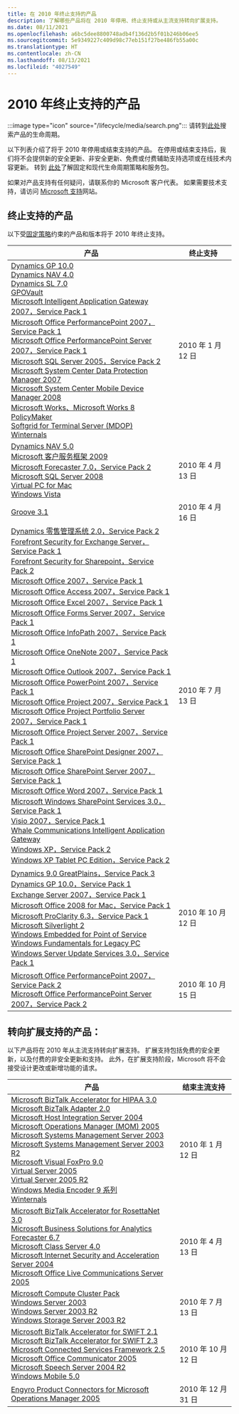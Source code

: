 ```yaml
---
title: 在 2010 年终止支持的产品
description: 了解哪些产品将在 2010 年停用、终止支持或从主流支持转向扩展支持。
ms.date: 08/11/2021
ms.openlocfilehash: a6bc5dee8800748adb4f136d2b5f01b246b06ee5
ms.sourcegitcommit: 5e9349227c409d98c77eb151f27be486fb55a00c
ms.translationtype: HT
ms.contentlocale: zh-CN
ms.lasthandoff: 08/13/2021
ms.locfileid: "4027549"
---
```

# <a name="products-ending-support-in-2010"></a>2010 年终止支持的产品

:::image type="icon" source="/lifecycle/media/search.png":::
请转到[此处](/lifecycle/products/)搜索产品的生命周期。

以下列表介绍了将于 2010 年停用或结束支持的产品。 在停用或结束支持后，我们将不会提供新的安全更新、非安全更新、免费或付费辅助支持选项或在线技术内容更新。 转到 [此处](/lifecycle/overview/product-end-of-support-overview)了解固定和现代生命周期策略和服务包。

如果对产品支持有任何疑问，请联系你的 Microsoft 客户代表。 如果需要技术支持，请访问 [Microsoft 支持](https://support.microsoft.com/contactus/?ws=support)网站。





## <a name="products-reaching-end-of-support"></a>终止支持的产品

以下受[固定策略](/lifecycle/policies/fixed)约束的产品和版本将于 2010 年终止支持。

| 产品 | 终止支持 |
| --- | --- |
| [Dynamics GP 10.0](/lifecycle/products/dynamics-gp-100?branch=live)<br>[Dynamics NAV 4.0](/lifecycle/products/dynamics-nav-40?branch=live)<br>[Dynamics SL 7.0](/lifecycle/products/dynamics-sl-70?branch=live)<br>[GPOVault](/lifecycle/products/gpovault?branch=live)<br>[Microsoft Intelligent Application Gateway 2007，Service Pack 1](/lifecycle/products/intelligent-application-gateway-2007?branch=live)<br>[Microsoft Office PerformancePoint 2007，Service Pack 1](/lifecycle/products/microsoft-office-performancepoint-2007?branch=live)<br>[Microsoft Office PerformancePoint Server 2007，Service Pack 1](/lifecycle/products/microsoft-office-performancepoint-server-2007?branch=live)<br>[Microsoft SQL Server 2005，Service Pack 2](/lifecycle/products/microsoft-sql-server-2005?branch=live)<br>[Microsoft System Center Data Protection Manager 2007](/lifecycle/products/microsoft-system-center-data-protection-manager-2007?branch=live)<br>[Microsoft System Center Mobile Device Manager 2008](/lifecycle/products/microsoft-system-center-mobile-device-manager-2008?branch=live)<br>[Microsoft Works、Microsoft Works 8](/lifecycle/products/microsoft-works?branch=live)<br>[PolicyMaker](/lifecycle/products/policymaker?branch=live)<br>[Softgrid for Terminal Server (MDOP)](/lifecycle/products/softgrid-for-terminal-server-mdop?branch=live)<br>[Winternals](/lifecycle/products/winternals?branch=live)<br> | 2010 年 1 月 12 日 |
| [Dynamics NAV 5.0](/lifecycle/products/dynamics-nav-50?branch=live)<br>[Microsoft 客户服务框架 2009](/lifecycle/products/microsoft-customer-care-framework-2009?branch=live)<br>[Microsoft Forecaster 7.0，Service Pack 2](/lifecycle/products/microsoft-forecaster-70?branch=live)<br>[Microsoft SQL Server 2008](/lifecycle/products/microsoft-sql-server-2008?branch=live)<br>[Virtual PC for Mac](/lifecycle/products/virtual-pc-for-mac?branch=live)<br>[Windows Vista](/lifecycle/products/windows-vista?branch=live)<br> | 2010 年 4 月 13 日 |
| [Groove 3.1](/lifecycle/products/groove-31?branch=live)<br> | 2010 年 4 月 16 日 |
| [Dynamics 零售管理系统 2.0，Service Pack 2](/lifecycle/products/dynamics-retail-management-system-20?branch=live)<br>[Forefront Security for Exchange Server，Service Pack 1](/lifecycle/products/forefront-security-for-exchange-server?branch=live)<br>[Forefront Security for Sharepoint，Service Pack 2](/lifecycle/products/forefront-security-for-sharepoint?branch=live)<br>[Microsoft Office 2007，Service Pack 1](/lifecycle/products/microsoft-office-2007?branch=live)<br>[Microsoft Office Access 2007，Service Pack 1](/lifecycle/products/microsoft-office-access-2007?branch=live)<br>[Microsoft Office Excel 2007，Service Pack 1](/lifecycle/products/microsoft-office-excel-2007?branch=live)<br>[Microsoft Office Forms Server 2007，Service Pack 1](/lifecycle/products/microsoft-office-forms-server-2007?branch=live)<br>[Microsoft Office InfoPath 2007，Service Pack 1](/lifecycle/products/microsoft-office-infopath-2007?branch=live)<br>[Microsoft Office OneNote 2007，Service Pack 1](/lifecycle/products/microsoft-office-onenote-2007?branch=live)<br>[Microsoft Office Outlook 2007，Service Pack 1](/lifecycle/products/microsoft-office-outlook-2007?branch=live)<br>[Microsoft Office PowerPoint 2007，Service Pack 1](/lifecycle/products/microsoft-office-powerpoint-2007?branch=live)<br>[Microsoft Office Project 2007，Service Pack 1](/lifecycle/products/microsoft-office-project-2007?branch=live)<br>[Microsoft Office Project Portfolio Server 2007，Service Pack 1](/lifecycle/products/microsoft-office-project-portfolio-server-2007?branch=live)<br>[Microsoft Office Project Server 2007，Service Pack 1](/lifecycle/products/microsoft-office-project-server-2007?branch=live)<br>[Microsoft Office SharePoint Designer 2007，Service Pack 1](/lifecycle/products/microsoft-office-sharepoint-designer-2007?branch=live)<br>[Microsoft Office SharePoint Server 2007，Service Pack 1](/lifecycle/products/microsoft-office-sharepoint-server-2007?branch=live)<br>[Microsoft Office Word 2007，Service Pack 1](/lifecycle/products/microsoft-office-word-2007?branch=live)<br>[Microsoft Windows SharePoint Services 3.0，Service Pack 1](/lifecycle/products/microsoft-windows-sharepoint-services-30?branch=live)<br>[Visio 2007，Service Pack 1](/lifecycle/products/visio-2007?branch=live)<br>[Whale Communications Intelligent Application Gateway](/lifecycle/products/whale-communications-intelligent-application-gateway?branch=live)<br>[Windows XP，Service Pack 2](/lifecycle/products/windows-xp?branch=live)<br>[Windows XP Tablet PC Edition，Service Pack 2](/lifecycle/products/windows-xp-tablet-pc-edition?branch=live)<br> | 2010 年 7 月 13 日 |
| [Dynamics 9.0 GreatPlains，Service Pack 3](/lifecycle/products/dynamics-90-greatplains?branch=live)<br>[Dynamics GP 10.0，Service Pack 1](/lifecycle/products/dynamics-gp-100?branch=live)<br>[Exchange Server 2007，Service Pack 1](/lifecycle/products/exchange-server-2007?branch=live)<br>[Microsoft Office 2008 for Mac，Service Pack 1](/lifecycle/products/microsoft-office-2008-for-mac?branch=live)<br>[Microsoft ProClarity 6.3，Service Pack 1](/lifecycle/products/microsoft-proclarity-63?branch=live)<br>[Microsoft Silverlight 2](/lifecycle/products/microsoft-silverlight-2?branch=live)<br>[Windows Embedded for Point of Service](/lifecycle/products/windows-embedded-for-point-of-service?branch=live)<br>[Windows Fundamentals for Legacy PC](/lifecycle/products/windows-fundamentals-for-legacy-pcs?branch=live)<br>[Windows Server Update Services 3.0，Service Pack 1](/lifecycle/products/windows-server-update-services-30?branch=live)<br> | 2010 年 10 月 12 日 |
| [Microsoft Office PerformancePoint 2007，Service Pack 2](/lifecycle/products/microsoft-office-performancepoint-2007?branch=live)<br>[Microsoft Office PerformancePoint Server 2007，Service Pack 2](/lifecycle/products/microsoft-office-performancepoint-server-2007?branch=live)<br> | 2010 年 10 月 15 日 |


## <a name="products-moving-to-extended-support"></a>转向扩展支持的产品：

以下产品将在 2010 年从主流支持转向扩展支持。 扩展支持包括免费的安全更新，以及付费的非安全更新和支持。 此外，在扩展支持阶段，Microsoft 将不会接受设计更改或新增功能的请求。

| 产品 | 结束主流支持 |
| --- | --- |
| [Microsoft BizTalk Accelerator for HIPAA 3.0](/lifecycle/products/microsoft-biztalk-accelerator-for-hipaa-30?branch=live)<br>[Microsoft BizTalk Adapter 2.0](/lifecycle/products/microsoft-biztalk-adapter-20?branch=live)<br>[Microsoft Host Integration Server 2004](/lifecycle/products/microsoft-host-integration-server-2004?branch=live)<br>[Microsoft Operations Manager (MOM) 2005](/lifecycle/products/microsoft-operations-manager-2005?branch=live)<br>[Microsoft Systems Management Server 2003](/lifecycle/products/microsoft-systems-management-server-2003?branch=live)<br>[Microsoft Systems Management Server 2003 R2](/lifecycle/products/microsoft-systems-management-server-2003-r2?branch=live)<br>[Microsoft Visual FoxPro 9.0](/lifecycle/products/microsoft-visual-foxpro-90?branch=live)<br>[Virtual Server 2005](/lifecycle/products/virtual-server-2005?branch=live)<br>[Virtual Server 2005 R2](/lifecycle/products/virtual-server-2005-r2?branch=live)<br>[Windows Media Encoder 9 系列](/lifecycle/products/windows-media-encoder-9-series?branch=live)<br>[Winternals](/lifecycle/products/winternals?branch=live)<br> | 2010 年 1 月 12 日 |
| [Microsoft BizTalk Accelerator for RosettaNet 3.0](/lifecycle/products/microsoft-biztalk-accelerator-for-rosettanet-30?branch=live)<br>[Microsoft Business Solutions for Analytics Forecaster 6.7](/lifecycle/products/microsoft-business-solutions-for-analytics-forecaster-67?branch=live)<br>[Microsoft Class Server 4.0](/lifecycle/products/microsoft-class-server-40?branch=live)<br>[Microsoft Internet Security and Acceleration Server 2004](/lifecycle/products/microsoft-internet-security-and-acceleration-server-2004?branch=live)<br>[Microsoft Office Live Communications Server 2005](/lifecycle/products/microsoft-office-live-communications-server-2005?branch=live)<br> | 2010 年 4 月 13 日 |
| [Microsoft Compute Cluster Pack](/lifecycle/products/microsoft-compute-cluster-pack?branch=live)<br>[Windows Server 2003](/lifecycle/products/windows-server-2003-?branch=live)<br>[Windows Server 2003 R2](/lifecycle/products/windows-server-2003-r2?branch=live)<br>[Windows Storage Server 2003 R2](/lifecycle/products/windows-storage-server-2003-r2?branch=live)<br> | 2010 年 7 月 13 日 |
| [Microsoft BizTalk Accelerator for SWIFT 2.1](/lifecycle/products/microsoft-biztalk-accelerator-for-swift-21?branch=live)<br>[Microsoft BizTalk Accelerator for SWIFT 2.3](/lifecycle/products/microsoft-biztalk-accelerator-for-swift-23?branch=live)<br>[Microsoft Connected Services Framework 2.5](/lifecycle/products/microsoft-connected-services-framework-25?branch=live)<br>[Microsoft Office Communicator 2005](/lifecycle/products/microsoft-office-communicator-2005?branch=live)<br>[Microsoft Speech Server 2004 R2](/lifecycle/products/microsoft-speech-server-2004-r2?branch=live)<br>[Windows Mobile 5.0](/lifecycle/products/windows-mobile-50?branch=live)<br> | 2010 年 10 月 12 日 |
| [Engyro Product Connectors for Microsoft Operations Manager 2005](/lifecycle/products/engyro-product-connectors-for-microsoft-operations-manager-2005?branch=live)<br> | 2010 年 12 月 31 日 |
